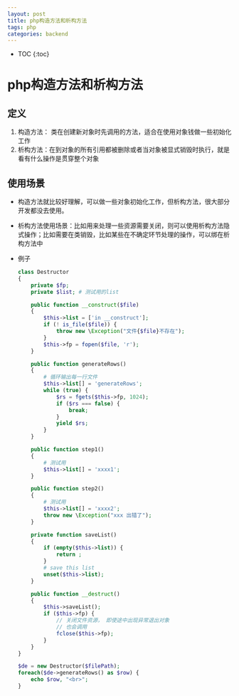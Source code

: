 ```yaml
---
layout: post
title: php构造方法和析构方法
tags: php
categories: backend
---
```


* TOC
{:toc}

# php构造方法和析构方法

## 定义

1. 构造方法： 类在创建新对象时先调用的方法，适合在使用对象钱做一些初始化工作
2. 析构方法：在到对象的所有引用都被删除或者当对象被显式销毁时执行，就是看有什么操作是贯穿整个对象

## 使用场景

* 构造方法就比较好理解，可以做一些对象初始化工作，但析构方法，很大部分开发都没去使用。
* 析构方法使用场景：比如用来处理一些资源需要关闭，则可以使用析构方法隐式操作；比如需要在类销毁，比如某些在不确定环节处理的操作，可以绑在析构方法中
* 例子

    ```php
    class Destructor
    {
        private $fp;
        private $list; # 测试用的list

        public function __construct($file)
        {
            $this->list = ['in __construct'];
            if (! is_file($file)) {
                throw new \Exception("文件{$file}不存在");
            }
            $this->fp = fopen($file, 'r');
        }

        public function generateRows()
        {
            # 循环输出每一行文件
            $this->list[] = 'generateRows';
            while (true) {
                $rs = fgets($this->fp, 1024);
                if ($rs === false) {
                    break;
                }
                yield $rs;
            }
        }

        public function step1()
        { 
            # 测试用
            $this->list[] = 'xxxx1';
        }

        public function step2()
        {
            # 测试用
            $this->list[] = 'xxxx2';
            throw new \Exception("xxx 出错了");
        }

        private function saveList()
        {
            if (empty($this->list)) {
                return ;
            }
            # save this list
            unset($this->list);
        }

        public function __destruct()
        {
            $this->saveList();
            if ($this->fp) {
                // 关闭文件资源， 即使途中出现异常退出对象
                // 也会调用
                fclose($this->fp);
            }
        }
    }

    $de = new Destructor($filePath);
    foreach($de->generateRows() as $row) {
        echo $row, "<br>";
    }
    ```

